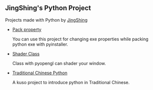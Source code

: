 ## JingShing's Python Project
Projects made with Python by [JingShing](https://github.com/JingShing)

* [Pack property](https://github.com/JingShing-Python/Python-Packing-Properties)

  You can use this project for changing exe properties while packing python exe with pyinstaller.
* [Shader Class](https://github.com/JingShing-Python/Pyopengl_shader_class)

  Class with pyopengl can shader your window.
* [Traditional Chinese Python](https://github.com/JingShing-Python/Traditional-Chinese-Python-script)

  A kuso project to introduce python in Traditional Chinese.
